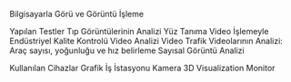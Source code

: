 Bilgisayarla Görü ve Görüntü İşleme

Yapılan Testler
Tıp Görüntülerinin Analizi
Yüz Tanıma 
Video İşlemeyle Endüstriyel Kalite Kontrolü 
Video Analizi 
Video Trafik Videolarının Analizi: Araç sayısı, yoğunluğu ve hız belirleme 
Sayısal Görüntü Analizi

Kullanılan Cihazlar 
Grafik İş İstasyonu
Kamera 
3D Visualization Monitor 
